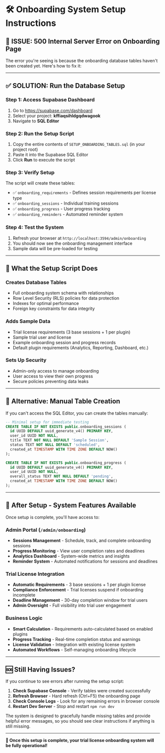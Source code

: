 # 🛠️ Onboarding System Setup Instructions

## 🚨 **ISSUE: 500 Internal Server Error on Onboarding Page**

The error you're seeing is because the onboarding database tables haven't been created yet. Here's how to fix it:

---

## ✅ **SOLUTION: Run the Database Setup**

### **Step 1: Access Supabase Dashboard**
1. Go to https://supabase.com/dashboard
2. Select your project: **kffiaqsihldgqdwagook**
3. Navigate to **SQL Editor**

### **Step 2: Run the Setup Script**
1. Copy the entire contents of `SETUP_ONBOARDING_TABLES.sql` (in your project root)
2. Paste it into the Supabase SQL Editor
3. Click **Run** to execute the script

### **Step 3: Verify Setup**
The script will create these tables:
- ✅ `onboarding_requirements` - Defines session requirements per license type
- ✅ `onboarding_sessions` - Individual training sessions  
- ✅ `onboarding_progress` - User progress tracking
- ✅ `onboarding_reminders` - Automated reminder system

### **Step 4: Test the System**
1. Refresh your browser at `http://localhost:3594/admin/onboarding`
2. You should now see the onboarding management interface
3. Sample data will be pre-loaded for testing

---

## 🎯 **What the Setup Script Does**

### **Creates Database Tables**
- Full onboarding system schema with relationships
- Row Level Security (RLS) policies for data protection
- Indexes for optimal performance
- Foreign key constraints for data integrity

### **Adds Sample Data**
- Trial license requirements (3 base sessions + 1 per plugin)
- Sample trial user and license
- Example onboarding session and progress records
- Default plugin requirements (Analytics, Reporting, Dashboard, etc.)

### **Sets Up Security**
- Admin-only access to manage onboarding
- User access to view their own progress
- Secure policies preventing data leaks

---

## 🔧 **Alternative: Manual Table Creation**

If you can't access the SQL Editor, you can create the tables manually:

```sql
-- Minimal setup for immediate testing
CREATE TABLE IF NOT EXISTS public.onboarding_sessions (
  id UUID DEFAULT uuid_generate_v4() PRIMARY KEY,
  user_id UUID NOT NULL,
  title TEXT NOT NULL DEFAULT 'Sample Session',
  status TEXT NOT NULL DEFAULT 'scheduled',
  created_at TIMESTAMP WITH TIME ZONE DEFAULT NOW()
);

CREATE TABLE IF NOT EXISTS public.onboarding_progress (
  id UUID DEFAULT uuid_generate_v4() PRIMARY KEY,
  user_id UUID NOT NULL,
  overall_status TEXT NOT NULL DEFAULT 'pending',
  created_at TIMESTAMP WITH TIME ZONE DEFAULT NOW()
);
```

---

## 🎉 **After Setup - System Features Available**

Once setup is complete, you'll have access to:

### **Admin Portal (`/admin/onboarding`)**
- **Sessions Management** - Schedule, track, and complete onboarding sessions
- **Progress Monitoring** - View user completion rates and deadlines
- **Analytics Dashboard** - System-wide metrics and insights
- **Reminder System** - Automated notifications for sessions and deadlines

### **Trial License Integration**
- **Automatic Requirements** - 3 base sessions + 1 per plugin license
- **Compliance Enforcement** - Trial licenses suspend if onboarding incomplete
- **Deadline Management** - 30-day completion window for trial users
- **Admin Oversight** - Full visibility into trial user engagement

### **Business Logic**
- **Smart Calculation** - Requirements auto-calculated based on enabled plugins
- **Progress Tracking** - Real-time completion status and warnings
- **License Validation** - Integration with existing license system
- **Automated Workflows** - Self-managing onboarding lifecycle

---

## 🆘 **Still Having Issues?**

If you continue to see errors after running the setup script:

1. **Check Supabase Console** - Verify tables were created successfully
2. **Refresh Browser** - Hard refresh (Ctrl+F5) the onboarding page
3. **Check Console Logs** - Look for any remaining errors in browser console
4. **Restart Dev Server** - Stop and restart `npm run dev`

The system is designed to gracefully handle missing tables and provide helpful error messages, so you should see clear instructions if anything is still missing.

---

**🎯 Once this setup is complete, your trial license onboarding system will be fully operational!**
